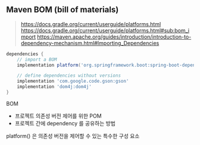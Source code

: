 


## Maven BOM (bill of materials)

> https://docs.gradle.org/current/userguide/platforms.html
> https://docs.gradle.org/current/userguide/platforms.html#sub:bom_import
> https://maven.apache.org/guides/introduction/introduction-to-dependency-mechanism.html#Importing_Dependencies


```groovy
dependencies {
    // import a BOM
    implementation platform('org.springframework.boot:spring-boot-dependencies:1.5.8.RELEASE')

    // define dependencies without versions
    implementation 'com.google.code.gson:gson'
    implementation 'dom4j:dom4j'
}
```

BOM 
- 프로젝트 의존성 버전 제어를 위한 POM
- 프로젝트 간에  dependency 를 공유하는 방법

platform() 은 의존성 버전을 제어할 수 있는 특수한 구성 요소

<!--stackedit_data:
eyJoaXN0b3J5IjpbMTY1NzcyNzcwNV19
-->